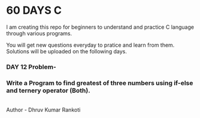 # 60 DAYS C
I am creating this repo for beginners to understand and practice C language through various programs.

You will get new questions everyday to pratice and learn from them.
Solutions will be uploaded on the following days.

<h3>DAY 12 Problem-</h3>
<h3>Write a Program to find greatest of three numbers using if-else and ternery operator (Both).</h3>

<br>
Author - Dhruv Kumar Rankoti